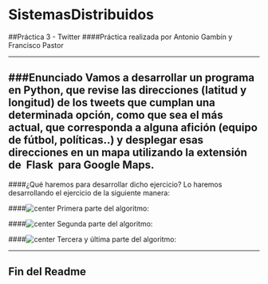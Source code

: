 # SistemasDistribuidos

##Práctica 3 - Twitter
####Práctica realizada por Antonio Gambín y Francisco Pastor
- - -
###Enunciado
Vamos a desarrollar un programa en Python, que revise las direcciones (latitud y longitud) de los tweets que   cumplan una determinada opción, como que sea el más actual, que corresponda a alguna afición (equipo de fútbol,   políticas..) y desplegar esas direcciones en un mapa utilizando la extensión de ​ Flask ​ para Google Maps. 
---
####¿Qué haremos para desarrollar dicho ejercicio?
Lo haremos desarrollando el ejercicio de la siguiente manera:

####![center](https://cdn2.iconfinder.com/data/icons/oxygen/48x48/actions/note2.png) Primera parte del algoritmo:


####![center](https://cdn2.iconfinder.com/data/icons/oxygen/48x48/actions/note2.png) Segunda parte del algoritmo:

####![center](https://cdn2.iconfinder.com/data/icons/oxygen/48x48/actions/note2.png) Tercera y última parte del algoritmo:

---
Fin del Readme
---

